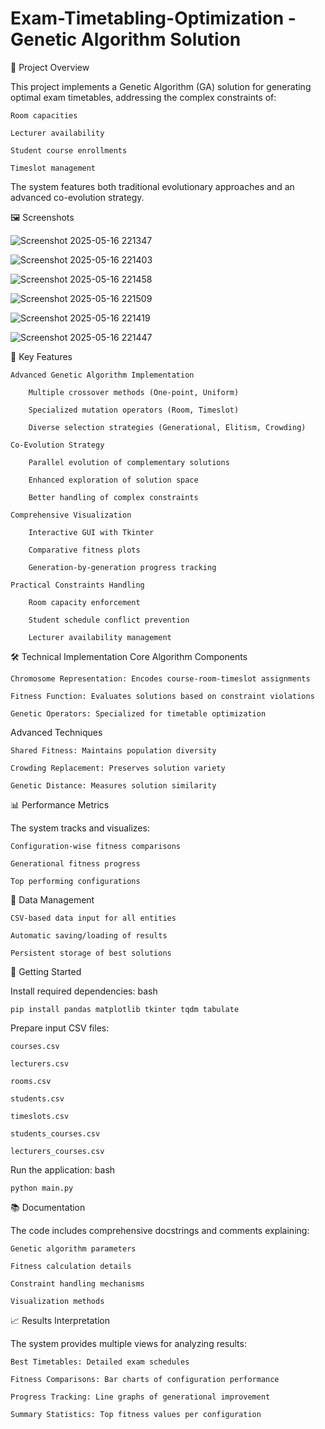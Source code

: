 # Exam-Timetabling-Optimization - Genetic Algorithm Solution
📝 Project Overview

This project implements a Genetic Algorithm (GA) solution for generating optimal exam timetables, addressing the complex constraints of:

    Room capacities

    Lecturer availability

    Student course enrollments

    Timeslot management

The system features both traditional evolutionary approaches and an advanced co-evolution strategy.<br>
    
🖼 Screenshots<br>

![Screenshot 2025-05-16 221347](https://github.com/user-attachments/assets/d900cb29-d5c1-4dd4-8335-f083537fb36c)

![Screenshot 2025-05-16 221403](https://github.com/user-attachments/assets/d8e11656-f93c-4265-b9d6-a50ea816ad12)

![Screenshot 2025-05-16 221458](https://github.com/user-attachments/assets/3efd4eda-5e9a-49d9-9965-b721b85bd7c9)

![Screenshot 2025-05-16 221509](https://github.com/user-attachments/assets/93418792-0d09-430f-aba0-13a0a0eb59d4)

![Screenshot 2025-05-16 221419](https://github.com/user-attachments/assets/370177cd-19af-4ba1-b775-f898afe5b072)

![Screenshot 2025-05-16 221447](https://github.com/user-attachments/assets/ebd15f59-de84-47d9-9c8c-a7b8f2ea9718)





🧠 Key Features

    Advanced Genetic Algorithm Implementation

        Multiple crossover methods (One-point, Uniform)

        Specialized mutation operators (Room, Timeslot)

        Diverse selection strategies (Generational, Elitism, Crowding)

    Co-Evolution Strategy

        Parallel evolution of complementary solutions

        Enhanced exploration of solution space

        Better handling of complex constraints

    Comprehensive Visualization

        Interactive GUI with Tkinter

        Comparative fitness plots

        Generation-by-generation progress tracking

    Practical Constraints Handling

        Room capacity enforcement

        Student schedule conflict prevention

        Lecturer availability management

🛠 Technical Implementation
Core Algorithm Components

    Chromosome Representation: Encodes course-room-timeslot assignments

    Fitness Function: Evaluates solutions based on constraint violations

    Genetic Operators: Specialized for timetable optimization

Advanced Techniques

    Shared Fitness: Maintains population diversity

    Crowding Replacement: Preserves solution variety

    Genetic Distance: Measures solution similarity

📊 Performance Metrics

The system tracks and visualizes:

    Configuration-wise fitness comparisons

    Generational fitness progress

    Top performing configurations

💾 Data Management

    CSV-based data input for all entities

    Automatic saving/loading of results

    Persistent storage of best solutions

🚀 Getting Started

Install required dependencies:
bash

    pip install pandas matplotlib tkinter tqdm tabulate

Prepare input CSV files:

    courses.csv

    lecturers.csv

    rooms.csv

    students.csv

    timeslots.csv

    students_courses.csv

    lecturers_courses.csv

Run the application:
bash

    python main.py

📚 Documentation

The code includes comprehensive docstrings and comments explaining:

    Genetic algorithm parameters

    Fitness calculation details

    Constraint handling mechanisms

    Visualization methods

📈 Results Interpretation

The system provides multiple views for analyzing results:

    Best Timetables: Detailed exam schedules

    Fitness Comparisons: Bar charts of configuration performance

    Progress Tracking: Line graphs of generational improvement

    Summary Statistics: Top fitness values per configuration
